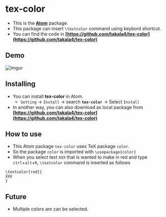 # tex-color

* This is the **[Atom](https://atom.io/)** package.
* This package can insert `\textcolor` command using keybord shortcut.
* You can find the code in **[https://github.com/takala4/tex-color](https://github.com/takala4/tex-color)**

## Demo

![Imgur](https://i.imgur.com/55Ij80M.gif)


## Installing

* You can install **tex-color** in Atom.
    * `Setting` -> `Install` -> search **`tex-color`** -> Select `Install`
* In another way, you can also download as local package from **[https://github.com/takala4/tex-color](https://github.com/takala4/tex-color)**


## How to use

* This Atom package `tex-color` uses TeX package `color`.
* So the package `color` is imported with  `\usepackage{color}`
* When you select text `XXX` that is wanted to make in red and type `ctrl`+`alt`+`R`,  `\textcolor` command is inserted as follows

```
\textcolor{red}{
XXX
}
```

## Future

* Multiple colors are can be selected.
